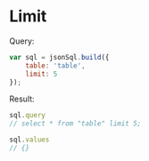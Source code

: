 # Limit

Query:

``` js
var sql = jsonSql.build({
    table: 'table',
    limit: 5
});
```

Result:

``` js
sql.query
// select * from "table" limit 5;

sql.values
// {}
```
